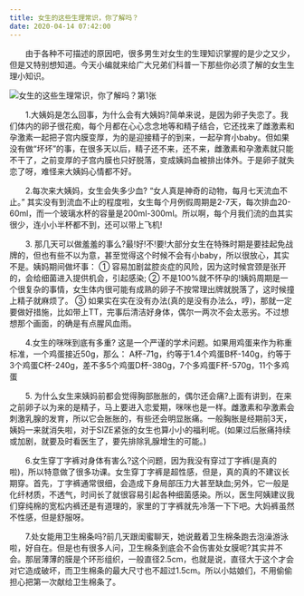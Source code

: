 ```yaml
---
title: 女生的这些生理常识，你了解吗？
date: 2020-04-14 07:42:00
---
```




　　由于各种不可描述的原因吧，很多男生对女生的生理知识掌握的是少之又少，但是又特别想知道。今天小编就来给广大兄弟们科普一下那些你必须了解的女生生理小知识。

![女生的这些生理常识，你了解吗？第1张](/img/e5182db090bdf4324aee819b5bee6c99.jpg)

　　1.大姨妈是怎么回事，为什么会有大姨妈?简单来说，是因为卵子失恋了。我们体内的卵子很花痴，每个月都在心心念念地等和精子结合，它还找来了雌激素和孕激素一起把子宫内膜变厚，为的是迎接精子的到来，一起孕育小baby。但如果没有做“坏坏”的事，在很多天以后，精子还不来，还不来，雌激素和孕激素就只能不干了，之前变厚的子宫内膜也只好脱落，变成姨妈血被排出体外。于是卵子就失恋了呀，难怪来大姨妈心情都不好。

　　2.每次来大姨妈，女生会失多少血? “女人真是神奇的动物，每月七天流血不止。” 其实没有到流血不止的程度啦，女生每个月例假周期是2-7天，每次排血20-60ml，而一个玻璃水杯的容量是200ml-300ml。所以啊，每个月我们流的血其实很少，连小小半杯都不到，还可以带上飞机!

　　3\. 那几天可以做羞羞的事么?最!好!不!要!大部分女生在特殊时期是要挂起免战牌的，但也有些不以为意，甚至觉得这个时候不会有小baby，所以很放心，其实不是。姨妈期间做坏事： ① 容易加剧盆腔炎症的风险，因为这时候宫颈是张开的，会给细菌进入提供机会，引起感染; ② 不是100%就不怀孕的!姨妈周期是一个很复杂的事情，女生体内很可能有成熟的卵子不按常理出牌就脱落了，这时候撞上精子就麻烦了。 ③ 如果实在实在没有办法(真的是没有办法么，哼)，那就一定要做好措施，比如带上TT，完事后清洁好身体，偶尔一两次不会太恶劣。不过想想那个画面，的确是有点腥风血雨。

　　4.女生的咪咪到底有多重? 这是一个严谨的学术问题。如果用鸡蛋来作为称重标准，一个鸡蛋接近50g，那么： A杯-71g，约等于1.4个鸡蛋B杯-140g，约等于3个鸡蛋C杯-240g，差不多5个鸡蛋D杯-380g，7个多鸡蛋F杯-570g，11个多鸡蛋

　　5\. 为什么女生来姨妈前都会觉得胸部胀胀的，偶尔还会痛?上面有讲到，在来之前卵子以为来的是精子，马上要进入恋爱期，咪咪也是一样。雌激素和孕激素会刺激乳腺的发育，所以它会胀胀的，有些还会明显胀痛。一般胸胀是经期前3天，姨妈一来就消失啦，对于SIZE紧张的女生也算小小的福利呢。(如果过后胀痛持续或加剧，就要及时看医生了，要先排除乳腺增生的可能。)

　　6.女生穿丁字裤对身体有害么?这个问题，因为我没有穿过丁字裤(是真的啦)，所以特意做了很多功课。女生穿丁字裤是超性感，但是，真的真的不建议长期穿。首先，丁字裤通常很细，会造成下身局部压力大甚至缺血;另外，它一般是化纤材质，不透气，时间长了就很容易引起各种细菌感染。所以，医生阿姨建议我们穿纯棉的宽松内裤还是有道理的，家里的丁字裤就先冷落一下下吧。大妈裤虽然不性感，但是舒服呀。

　　7.处女能用卫生棉条吗?前几天跟闺蜜聊天，她说戴着卫生棉条跑去泡澡游泳啦，好自在。但是也有很多人问，卫生棉条到底会不会伤害处女膜呢?其实并不会。那层薄薄的膜是个环形组织，一般直径2.5cm，也就是说，直径大于这个才会对它造成破坏，而卫生棉条的最大尺寸也不超过1.5cm。所以小姑娘们，不用偷偷担心把第一次献给卫生棉条了。